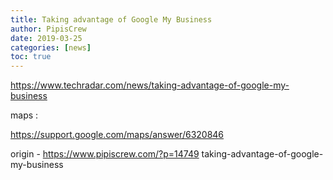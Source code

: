 ```yaml
---
title: Taking advantage of Google My Business
author: PipisCrew
date: 2019-03-25
categories: [news]
toc: true
---
```


https://www.techradar.com/news/taking-advantage-of-google-my-business

maps :

https://support.google.com/maps/answer/6320846

origin - https://www.pipiscrew.com/?p=14749 taking-advantage-of-google-my-business